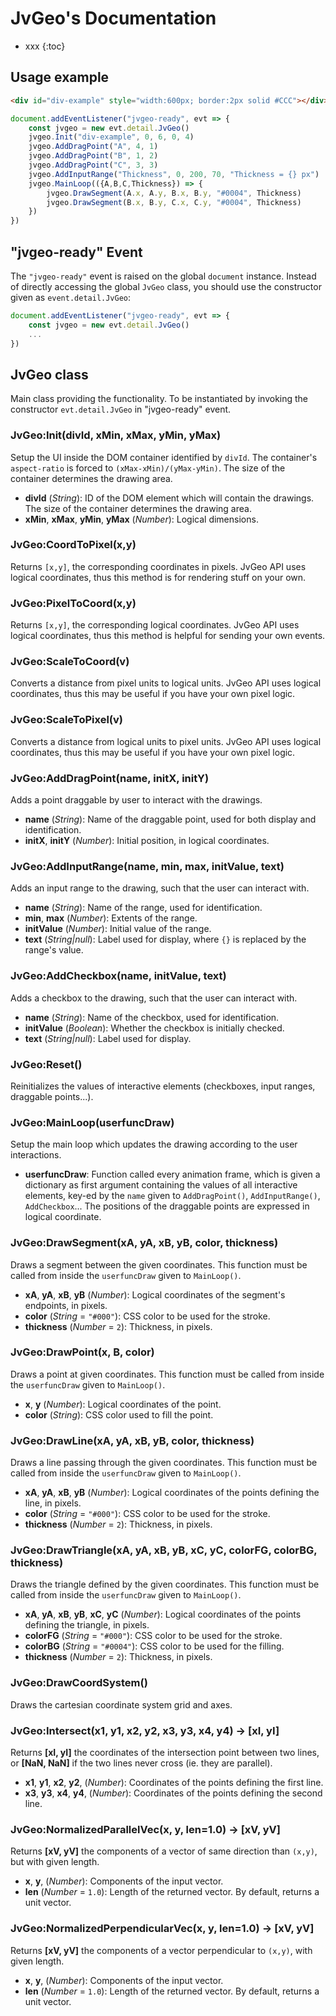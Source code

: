 # JvGeo's Documentation

* xxx
{:toc}

## Usage example

```html
<div id="div-example" style="width:600px; border:2px solid #CCC"></div>
```

```js
document.addEventListener("jvgeo-ready", evt => {
    const jvgeo = new evt.detail.JvGeo()
    jvgeo.Init("div-example", 0, 6, 0, 4)
    jvgeo.AddDragPoint("A", 4, 1)
    jvgeo.AddDragPoint("B", 1, 2)
    jvgeo.AddDragPoint("C", 3, 3)
    jvgeo.AddInputRange("Thickness", 0, 200, 70, "Thickness = {} px")
    jvgeo.MainLoop(({A,B,C,Thickness}) => {
        jvgeo.DrawSegment(A.x, A.y, B.x, B.y, "#0004", Thickness)
        jvgeo.DrawSegment(B.x, B.y, C.x, C.y, "#0004", Thickness)
    })
})
```

## "jvgeo-ready" Event
The `"jvgeo-ready"` event is raised on the global `document` instance.
Instead of directly accessing the global `JvGeo` class,
you should use the constructor given as `event.detail.JvGeo`:

```js
document.addEventListener("jvgeo-ready", evt => {
    const jvgeo = new evt.detail.JvGeo()
    ...
})
```

## JvGeo class
Main class providing the functionality. To be instantiated
by invoking the constructor `evt.detail.JvGeo` in "jvgeo-ready" event.

### JvGeo:Init(divId, xMin, xMax, yMin, yMax)

Setup the UI inside the DOM container identified by `divId`.
The container's `aspect-ratio` is forced to `(xMax-xMin)/(yMax-yMin)`.
The size of the container determines the drawing area.

- **divId** (*String*): ID of the DOM element which will contain the drawings.
  The size of the container determines the drawing area.
- **xMin**, **xMax**, **yMin**, **yMax** (*Number*): Logical dimensions.

### JvGeo:CoordToPixel(x,y)

Returns `[x,y]`, the corresponding coordinates in pixels.
JvGeo API uses logical coordinates, thus this method is for rendering stuff on your own.

### JvGeo:PixelToCoord(x,y)

Returns `[x,y]`, the corresponding logical coordinates.
JvGeo API uses logical coordinates, thus this method is helpful for sending your own events.

### JvGeo:ScaleToCoord(v)

Converts a distance from pixel units to logical units.
JvGeo API uses logical coordinates, thus this may be useful if you have your own pixel logic.

### JvGeo:ScaleToPixel(v)

Converts a distance from logical units to pixel units.
JvGeo API uses logical coordinates, thus this may be useful if you have your own pixel logic.

### JvGeo:AddDragPoint(name, initX, initY)

Adds a point draggable by user to interact with the drawings.

- **name** (*String*): Name of the draggable point, used for both display and identification.
- **initX**, **initY** (*Number*): Initial position, in logical coordinates.

### JvGeo:AddInputRange(name, min, max, initValue, text)

Adds an input range to the drawing, such that the user can interact with.

- **name** (*String*): Name of the range, used for identification.
- **min**, **max** (*Number*): Extents of the range.
- **initValue** (*Number*): Initial value of the range.
- **text** (*String|null*): Label used for display, where `{}` is replaced by the range's value.

### JvGeo:AddCheckbox(name, initValue, text)

Adds a checkbox to the drawing, such that the user can interact with.

- **name** (*String*): Name of the checkbox, used for identification.
- **initValue** (*Boolean*): Whether the checkbox is initially checked.
- **text** (*String|null*): Label used for display.

### JvGeo:Reset()

Reinitializes the values of interactive elements (checkboxes, input ranges, draggable points...).

### JvGeo:MainLoop(userfuncDraw)

Setup the main loop which updates the drawing according to the user interactions.

- **userfuncDraw**: Function called every animation frame,
  which is given a dictionary as first argument containing the values
  of all interactive elements, key-ed by the `name` given to
  `AddDragPoint()`, `AddInputRange()`, `AddCheckbox`...
  The positions of the draggable points are expressed in logical coordinate.

### JvGeo:DrawSegment(xA, yA, xB, yB, color, thickness)

Draws a segment between the given coordinates. This function must
be called from inside the `userfuncDraw` given to `MainLoop()`.

- **xA**, **yA**, **xB**, **yB** (*Number*):
  Logical coordinates of the segment's endpoints, in pixels.
- **color** (*String* = `"#000"`): CSS color to be used for the stroke.
- **thickness** (*Number* = `2`): Thickness, in pixels.

### JvGeo:DrawPoint(x, B, color)

Draws a point at given coordinates. This function must
be called from inside the `userfuncDraw` given to `MainLoop()`.

- **x**, **y** (*Number*): Logical coordinates of the point.
- **color** (*String*): CSS color used to fill the point.

### JvGeo:DrawLine(xA, yA, xB, yB, color, thickness)

Draws a line passing through the given coordinates. This function must
be called from inside the `userfuncDraw` given to `MainLoop()`.

- **xA**, **yA**, **xB**, **yB** (*Number*):
   Logical coordinates of the points defining the line, in pixels.
- **color** (*String* = `"#000"`): CSS color to be used for the stroke.
- **thickness** (*Number* = `2`): Thickness, in pixels.

### JvGeo:DrawTriangle(xA, yA, xB, yB, xC, yC, colorFG, colorBG, thickness)

Draws the triangle defined by the given coordinates. This function must
be called from inside the `userfuncDraw` given to `MainLoop()`.

- **xA**, **yA**, **xB**, **yB**, **xC**, **yC** (*Number*):
  Logical coordinates of the points defining the triangle, in pixels.
- **colorFG** (*String* = `"#000"`): CSS color to be used for the stroke.
- **colorBG** (*String* = `"#0004"`): CSS color to be used for the filling.
- **thickness** (*Number* = `2`): Thickness, in pixels.

### JvGeo:DrawCoordSystem()

Draws the cartesian coordinate system grid and axes.

### JvGeo:Intersect(x1, y1, x2, y2, x3, y3, x4, y4) -> [xI, yI]

Returns **[xI, yI]** the coordinates of the intersection point between two lines,
or **[NaN, NaN]** if the two lines never cross (ie. they are parallel).

- **x1**, **y1**, **x2**, **y2**, (*Number*): Coordinates of the points
  defining the first line.
- **x3**, **y3**, **x4**, **y4**, (*Number*): Coordinates of the points
  defining the second line.

### JvGeo:NormalizedParallelVec(x, y, len=1.0) -> [xV, yV]

Returns **[xV, yV]** the components of a vector of same direction than `(x,y)`,
but with given length.

- **x**, **y**, (*Number*): Components of the input vector.
- **len** (*Number* = `1.0`): Length of the returned vector.
  By default, returns a unit vector.

### JvGeo:NormalizedPerpendicularVec(x, y, len=1.0) -> [xV, yV]

Returns **[xV, yV]** the components of a vector perpendicular to `(x,y)`,
with given length.

- **x**, **y**, (*Number*): Components of the input vector.
- **len** (*Number* = `1.0`): Length of the returned vector.
  By default, returns a unit vector.

